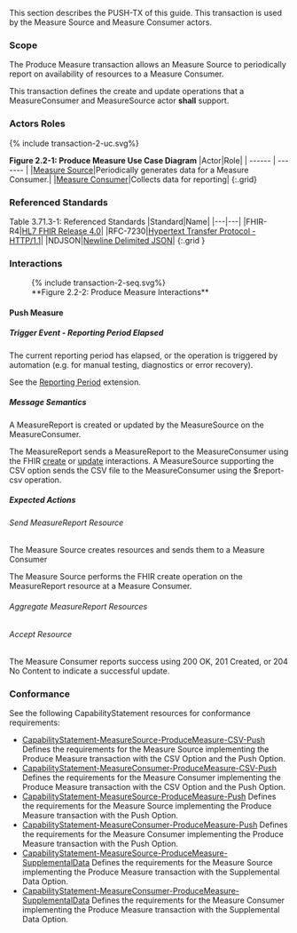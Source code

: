 This section describes the PUSH-TX of this guide. This transaction is used by the Measure Source and Measure Consumer actors.

### Scope

The Produce Measure transaction allows an Measure Source to periodically report on availability of resources to a Measure Consumer.


This transaction defines the create and update operations that a MeasureConsumer and MeasureSource actor **shall** support.


### Actors Roles
{% include transaction-2-uc.svg%}

**Figure 2.2-1: Produce Measure Use Case Diagram**
|Actor|Role|
| ------ | ------- |
|[Measure Source](actors.html#measure-source)|Periodically generates data for a Measure Consumer.|
|[Measure Consumer](actors.html#measure-consumer)|Collects data for reporting|
{:.grid}

### Referenced Standards


Table 3.71.3-1: Referenced Standards
|Standard|Name|
|---|---|
|FHIR-R4|[HL7 FHIR Release 4.0](http://www.hl7.org/FHIR/R4)|
|RFC-7230|[Hypertext Transfer Protocol - HTTP/1.1](https://ietf.org/rfc/rfc7230.html)|
|NDJSON|[Newline Delimited JSON](http://ndjson.org/)|
{:.grid }

### Interactions
<figure>{% include transaction-2-seq.svg%}
<figcaption>**Figure 2.2-2: Produce Measure Interactions**</figcaption>
</figure>


#### Push Measure

##### Trigger Event - Reporting Period Elapsed

The current reporting period has elapsed, or the operation is triggered by automation (e.g. for manual testing, diagnostics or error recovery).

See the [Reporting Period](StructureDefinition-ReportingPeriod.html) extension.


##### Message Semantics

A MeasureReport is created or updated by the MeasureSource on the MeasureConsumer.

The MeasureReport sends a MeasureReport to the MeasureConsumer using the FHIR [create](https://www.hl7.org/fhir/http.html#create) or [update](https://www.hl7.org/fhir/http.html#update) interactions. A MeasureSource supporting the CSV option sends the CSV file to the MeasureConsumer using the $report-csv operation.


##### Expected Actions

###### Send MeasureReport Resource

The Measure Source creates resources and sends them to a Measure Consumer

The Measure Source performs the FHIR create operation on the MeasureReport resource at a Measure Consumer.


###### Aggregate MeasureReport Resources

###### Accept Resource

The Measure Consumer reports success using 200 OK, 201 Created, or 204 No Content to indicate a successful update.

### Conformance
See the following CapabilityStatement resources for conformance requirements:

* [CapabilityStatement-MeasureSource-ProduceMeasure-CSV-Push](CapabilityStatement-MeasureSource-ProduceMeasure-CSV-Push.html) Defines the requirements for the Measure Source implementing the Produce Measure transaction with the CSV Option and the Push Option.
* [CapabilityStatement-MeasureConsumer-ProduceMeasure-CSV-Push](CapabilityStatement-MeasureConsumer-ProduceMeasure-CSV-Push.html) Defines the requirements for the Measure Consumer implementing the Produce Measure transaction with the CSV Option and the Push Option.
* [CapabilityStatement-MeasureSource-ProduceMeasure-Push](CapabilityStatement-MeasureSource-ProduceMeasure-Push.html) Defines the requirements for the Measure Source implementing the Produce Measure transaction with the Push Option.
* [CapabilityStatement-MeasureConsumer-ProduceMeasure-Push](CapabilityStatement-MeasureConsumer-ProduceMeasure-Push.html) Defines the requirements for the Measure Consumer implementing the Produce Measure transaction with the Push Option.
* [CapabilityStatement-MeasureSource-ProduceMeasure-SupplementalData](CapabilityStatement-MeasureSource-ProduceMeasure-SupplementalData.html) Defines the requirements for the Measure Source implementing the Produce Measure transaction with the Supplemental Data Option.
* [CapabilityStatement-MeasureConsumer-ProduceMeasure-SupplementalData](CapabilityStatement-MeasureConsumer-ProduceMeasure-SupplementalData.html) Defines the requirements for the Measure Consumer implementing the Produce Measure transaction with the Supplemental Data Option.